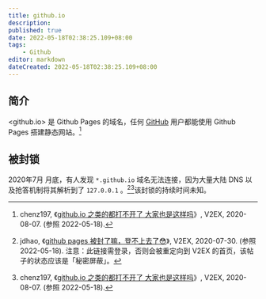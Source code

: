 ```yaml
---
title: github.io
description:
published: true
date: 2022-05-18T02:38:25.109+08:00
tags:
    - Github
editor: markdown
dateCreated: 2022-05-18T02:38:25.109+08:00
---
```


## 简介

<github.io> 是 Github Pages 的域名，任何 [GitHub](/website/GitHub.md) 用户都能使用 Github Pages 搭建静态网站。[^696315]

[^696315]: chenz197, 《[github.io 之类的都打不开了 大家也是这样吗](https://www.v2ex.com/t/696315)》, V2EX, 2020-08-07. (参照 2022-05-18).

## 被封锁

2020年7月 月底，有人发现 `*.github.io` 域名无法连接，因为大量大陆 DNS 以及抢答机制将其解析到了 `127.0.0.1` 。[^694440][^696315]该封锁的持续时间未知。

[^694440]: jdhao, 《[github pages 被封了嘛，登不上去了😳](https://www.v2ex.com/t/694440)》, V2EX, 2020-07-30. (参照 2022-05-18). 注意：此链接需登录，否则会被重定向到 V2EX 的首页，该帖子的状态应该是「秘密屏蔽」。

[^696315]: chenz197, 《[github.io 之类的都打不开了 大家也是这样吗](https://web.archive.org/web/20220513012914/https://www.v2ex.com/t/696315)》, V2EX, 2020-08-07. (参照 2022-05-18).
